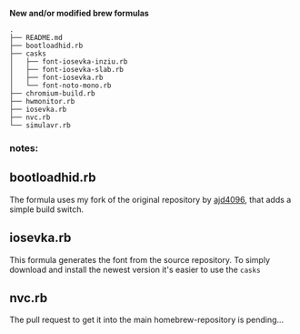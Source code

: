 **New and/or modified brew formulas**

```
.
├── README.md
├── bootloadhid.rb
├── casks
│   ├── font-iosevka-inziu.rb
│   ├── font-iosevka-slab.rb
│   ├── font-iosevka.rb
│   └── font-noto-mono.rb
├── chromium-build.rb
├── hwmonitor.rb
├── iosevka.rb
├── nvc.rb
└── simulavr.rb
```

### notes:

## bootloadhid.rb
The formula uses my fork of the original repository by [ajd4096](https://github.com/ajd4096), that adds a simple build switch.

## iosevka.rb
This formula generates the font from the source repository. To simply download and install the newest version it's easier to use the `casks`

## nvc.rb
The pull request to get it into the main homebrew-repository is pending...
